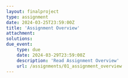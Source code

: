 ```yaml
---
layout: finalproject
type: assignment
date: 2024-03-25T23:59:00Z
title: 'Assignment Overview'
attachment:
solutions:
due_event:
    type: due
    date: 2024-03-29T23:59:00Z
    description: 'Read Assignment Overview'
    url: /assignments/01_assignment_overview
---
```

